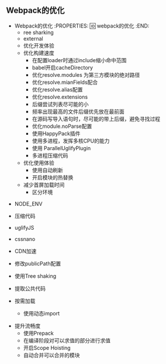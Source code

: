 Webpack的优化
---------------------------
+ Webpack的优化
:PROPERTIES:
:id: webpack的优化
:END:
    * ree sharking
    * external
    * 优化开发体验
    + 优化构建速度
        * 在配置loader时通过include缩小命中范围
        * babel开启cacheDirectory
        * 优化resolve.modules 为第三方模块的绝对路径
        * 优化resolve.mianFields配合
        * 优化resolve.alias配置
        * 优化resolve.extensions
        * 后缀尝试列表尽可能的小
        * 频率出现最高的文件后缀优先放在最前面
        * 在源码写导入语句时，尽可能的带上后缀，避免寻找过程
        * 优化module.noParse配置
        * 使用HappyPack插件
        * 使用多进程，发挥多核CPU的能力
        * 使用 ParallelUglifyPlugin
        * 多进程压缩代码
    + 优化使用体验
        * 使用自动刷新
        * 开启模块的热替换
    + 减少首屏加载时间
        * 区分环境
- NODE_ENV
- 压缩代码
 - uglifyJS
 - cssnano

 - CDN加速

 - 修改publicPath配置

  - 使用Tree shaking
  - 提取公共代码
  - 按需加载

    - 使用动态import
+ 提升流畅度
    * 使用Prepack
    * 在编译阶段对可以求值的部分进行求值
    * 开启Scope Hoisting
    * 自动合并可以合并的模块
